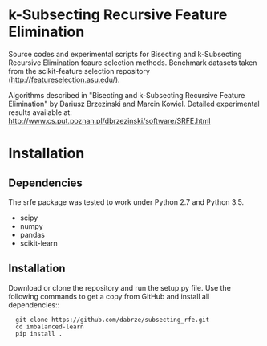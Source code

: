 # k-Subsecting Recursive Feature Elimination

Source codes and experimental scripts for Bisecting and k-Subsecting
Recursive Elimination feaure selection methods. Benchmark datasets taken from
the scikit-feature selection repository (http://featureselection.asu.edu/).

Algorithms described in "Bisecting and k-Subsecting Recursive Feature 
Elimination" by Dariusz Brzezinski and Marcin Kowiel. Detailed experimental 
results available at: http://www.cs.put.poznan.pl/dbrzezinski/software/SRFE.html


# Installation


## Dependencies

The srfe package was tested to work under Python 2.7 and Python 3.5.

- scipy
- numpy
- pandas
- scikit-learn

## Installation

Download or clone the repository and run the setup.py file. Use the following
commands to get a copy from GitHub and install all dependencies::

```
  git clone https://github.com/dabrze/subsecting_rfe.git
  cd imbalanced-learn
  pip install .
```
